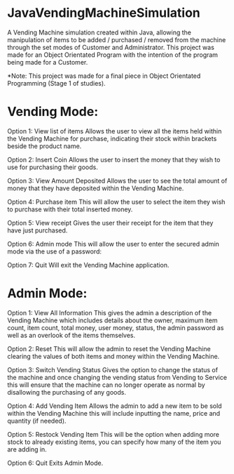 # JavaVendingMachineSimulation
A Vending Machine simulation created within Java, allowing the manipulation of items to be added / purchased / removed from the machine through the set modes of Customer and Administrator. This project was made for an Object Orientated Program with the intention of the program being made for a Customer.

*Note: This project was made for a final piece in Object Orientated Programming (Stage 1 of studies).

# Vending Mode:
Option 1: View list of items
Allows the user to view all the items held within the Vending Machine for purchase, indicating their stock within brackets beside the product name.

Option 2: Insert Coin
Allows the user to insert the money that they wish to use for purchasing their goods.

Option 3: View Amount Deposited
Allows the user to see the total amount of money that they have deposited within the Vending Machine.

Option 4: Purchase item
This will allow the user to select the item they wish to purchase with their total inserted money.

Option 5: View receipt
Gives the user their receipt for the item that they have just purchased. 

Option 6: Admin mode
This will allow the user to enter the secured admin mode via the use of a password:

Option 7: Quit
Will exit the Vending Machine application. 


# Admin Mode:
Option 1: View All Information
This gives the admin a description of the Vending Machine which includes details about the owner, maximum item count, item count, total money, user money, status, the admin password as well as an overlook of the items themselves.

Option 2: Reset
This will allow the admin to reset the Vending Machine clearing the values of both items and money within the Vending Machine.

Option 3: Switch Vending Status
Gives the option to change the status of the machine and once changing the vending status from Vending to Service this will ensure that the machine can no longer operate as normal by disallowing the purchasing of any goods.

Option 4: Add Vending Item
Allows the admin to add a new item to be sold within the Vending Machine this will include inputting the name, price and quantity (if needed). 

Option 5:  Restock Vending Item 
This will be the option when adding more stock to already existing items, you can specify how many of the item you are adding in. 

Option 6: Quit
Exits Admin Mode.

